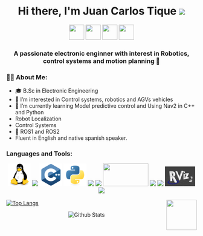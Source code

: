 <h1 align="center">Hi there, I'm Juan Carlos Tique <img src="https://media.giphy.com/media/hvRJCLFzcasrR4ia7z/giphy.gif" width="25px"></h1>

<p align="center">  
  <a href="https://www.linkedin.com/in/juan-carlos-tique-rangel-bb29a812a"><img height="40" width="40" alt="" src="https://cdn-icons-png.flaticon.com/128/3536/3536505.png" alt="LinkedIn Badge"/></a>
  <a href="http://juancarlostique.pythonanywhere.com/"><img height="40" width="40" alt="" src="https://cdn-icons-png.flaticon.com/512/300/300221.png" alt="web-page Badge"/></a>
  <a href="https://twitter.com/JuanCtique"><img height="40" width="40" alt="" src="https://user-images.githubusercontent.com/47435355/232180626-8641fc2e-fa37-46a5-8aab-db8b93e37f9c.png" alt="twitter Badge"/></a>  
  <a href="mailto:juancarlostiquerangel@gmail.com"><img height="40" width="40" alt="" src="https://cdn-icons-png.flaticon.com/512/5968/5968534.png" alt="Gmail"/></a>
</p>

<h3 align="center"> A passionate electronic enginner with interest in Robotics, control systems and motion planning 🚀 </h3>

### :man_technologist: About Me: 
<!--<img src="https://komarev.com/ghpvc/?username=JuanCarlos-TiqueRangel&color=lightgrey" alt="JCTR" /> -->

- 🎓 B.Sc in Electronic Engineering
- 👀 I’m interested in Control systems, robotics and AGVs vehicles
- 🌱 I’m currently learning Model predictive control and Using Nav2 in C++ and Python 
- Robot Localization
- Control Systems
- 🦾 ROS1 and ROS2  
- Fluent in English and native spanish speaker.

### Languages and Tools:
<p align="center"> 
<a><img src="https://raw.githubusercontent.com/devicons/devicon/master/icons/linux/linux-original.svg" width="60"></a>
<a><img src="https://upload.wikimedia.org/wikipedia/commons/4/4b/Bash_Logo_Colored.svg" width="60"></a>
<a><img src="https://raw.githubusercontent.com/github/explore/180320cffc25f4ed1bbdfd33d4db3a66eeeeb358/topics/cpp/cpp.png" width="60"></a>
<a><img src="https://raw.githubusercontent.com/devicons/devicon/master/icons/python/python-original.svg" width="60"></a>
<a><img src="https://upload.wikimedia.org/wikipedia/commons/2/21/Matlab_Logo.png" width="60"></a>
<a><img src="https://cdn-icons-png.flaticon.com/128/1265/1265531.png" width="60"></a>
<a><img src="https://www.vectorlogo.zone/logos/ros/ros-ar21.svg" height="60" width="120"></a>
<a> <img src="https://avatars.githubusercontent.com/u/62168404?s=200&v=4" width="60"></a>
<a><img src="https://classic.gazebosim.org/assets/logos/gazebo_icon_pos-76b768ca51b0c24a5e5ddeb5a844baf3a3efc83e42affae355ed6ce9326707e4.svg" width="60"></a>
<a><img src="https://raw.githubusercontent.com/ros-visualization/rviz/noetic-devel/images/splash.png" width="80"></a>
<a><img src="https://www.vectorlogo.zone/logos/github/github-icon.svg" width="60"></a>
</p>



<img align="right" height="80" width="80" alt="" src = "https://media.giphy.com/media/26n7b7PjSOZJwVCmY/giphy.gif" />

[![Top Langs](https://github-readme-stats.vercel.app/api/top-langs/?username=JuanCarlos-TiqueRangel&layout=compact&theme=vision-friendly-dark)](https://github.com/anuraghazra/github-readme-stats)

<p align="center">
        <img src="https://raw.githubusercontent.com/mayhemantt/mayhemantt/Update/svg/Bottom.svg" alt="Github Stats" />
</p>


<!--<img align="right" src = "https://media.giphy.com/media/26n7b7PjSOZJwVCmY/giphy.gif" />

<!--![pc_gif](https://media.giphy.com/media/dxn6fRlTIShoeBr69N/giphy.gif)

<!--![pc_gif](https://media.giphy.com/media/26u4nJPf0JtQPdStq/giphy.gif)

<!---
JuanCarlos-TiqueRangel/JuanCarlos-TiqueRangel is a ✨ special ✨ repository because its `README.md` (this file) appears on your GitHub profile.
You can click the Preview link to take a look at your changes.
--->
